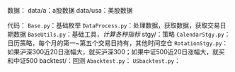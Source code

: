 数据：
data/a：a股数据
data/usa：美股数据

代码：
`Base.py`：基础枚举
`DataProcess.py`：处理数据，获取数据，获取交易日期数据
`BaseUtils.py`：基础工具，*计算各种指标*
stgy/：策略
    `CalendarStgy.py`：日历策略，每个月的第一~第五个交易日持有，其他时间空仓
    `RotationStgy.py`：如果沪深300近20日涨幅大，就买沪深300；如果中证500近20日涨幅大，就买和中证500
backtest/：回测
    `Abacktest.py`：
    `USbacktest.py`：